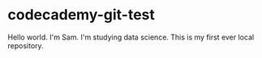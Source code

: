 # codecademy-git-test
 
Hello world. I'm Sam. I'm studying data science. This is my first ever local repository.
